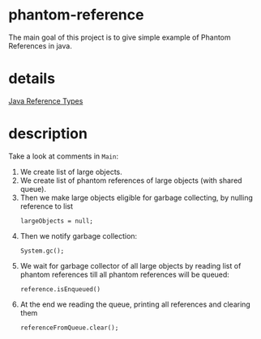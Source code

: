 # phantom-reference
The main goal of this project is to give simple example of Phantom References
in java.

# details
[Java Reference Types](https://github.com/mtumilowicz/clean-code-impressions/wiki/Reference-types)

# description
Take a look at comments in `Main`:
1. We create list of large objects.
1. We create list of phantom references of large objects (with shared queue).
1. Then we make large objects eligible for garbage collecting, by nulling 
reference to list
    ```
    largeObjects = null;
    ``` 
1. Then we notify garbage collection:
    ```
    System.gc();
    ```
1. We wait for garbage collector of all large objects by reading list of
phantom references till all phantom references will be queued:
    ```
    reference.isEnqueued()
    ```
1. At the end we reading the queue, printing all references and clearing them
    ```
    referenceFromQueue.clear();
    ```